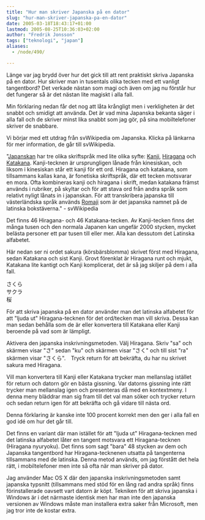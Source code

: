 ```yaml
---
title: "Hur man skriver Japanska på en dator"
slug: "hur-man-skriver-japanska-pa-en-dator"
date: 2005-03-18T18:43:17+01:00
lastmod: 2005-08-25T10:36:03+02:00
author: "Fredrik Jonsson"
tags: ["teknologi", "japan"]
aliases:
  - /node/490/

---
```


Länge var jag brydd över hur det gick till att rent praktiskt skriva Japanska på en dator. Hur skriver man in tusentals olika tecken med ett vanligt tangentbord? Det verkade nästan som magi och även om jag nu förstår hur det fungerar så är det nästan lite magiskt i alla fall. 

Min förklaring nedan får det nog att låta krångligt men i verkligheten är det snabbt och smidigt att använda. Det är vad mina Japanska bekanta säger i alla fall och de skriver minst lika snabbt som jag gör, på sina mobiltelefoner skriver de snabbare.

Vi börjar med ett utdrag från svWikipedia om Japanska. Klicka på länkarna för mer information, de går till svWikipedia.

"[Japanskan](https://sv.wikipedia.org/wiki/Japanska) har tre olika skriftspråk med lite olika syfte: [Kanji](https://sv.wikipedia.org/wiki/Kanji), [Hiragana](https://sv.wikipedia.org/wiki/Hiragana) och [Katakana](https://sv.wikipedia.org/wiki/Katakana). Kanji-tecknen är ursprungligen lånade från kinesiskan, och liksom i kinesiskan står ett kanji för ett ord. Hiragana och katakana, som tillsammans kallas kana, är fonetiska skriftspråk, där ett tecken motsvarar en mora. Ofta kombineras kanji och hiragana i skrift, medan katakana främst används i rubriker, på skyltar och för att stava ord från andra språk som relativt nyligt lånats in i japanskan. För att transkribera japanska till västerländska språk används [Romaji](https://sv.wikipedia.org/wiki/Romaji) som är det japanska namnet på de latinska bokstäverna." - svWikipedia

Det finns 46 Hiragana- och 46 Katakana-tecken. Av Kanji-tecken finns det många tusen och den normala Japanen kan ungefär 2000 stycken, mycket belästa personer ett par tusen till eller mer. Alla kan dessutom det Latinska alfabetet.

Här nedan ser ni ordet sakura (körsbärsblomma) skrivet först med Hiragana, sedan Katakana och sist Kanji. Grovt förenklat är Hiragana runt och mjukt, Katakana lite kantigt och Kanji komplicerat, det är så jag skiljer på dem i alla fall.

さくら  
サクラ  
桜

För att skriva japanska på en dator använder man det latinska alfabetet för att "ljuda ut" Hiragana-tecknen för det ord/tecken man vill skriva. Dessa kan man sedan behålla som de är eller konvertera till Katakana eller Kanji beroende på vad som är lämpligt.

Aktivera den japanska inskrivningsmetoden. Välj Hiragana. Skriv "sa" och skärmen visar "さ" sedan "ku" och skärmen visar "さく" och till sist "ra" skärmen visar "さくら".　Tryck return för att bekräfta, du har nu skrivet sakura med Hiragana. 

Vill man konvertera till Kanji eller Katakana trycker man mellanslag istället för return och datorn gör en bästa gissning. Var datorns gissning inte rätt trycker man mellanslag igen och presenteras då med en kontextmeny. I denna meny bläddrar man sig fram till det val man söker och trycker return och sedan return igen för att bekräfta och gå vidare till nästa ord.

Denna förklaring är kanske inte 100 procent korrekt men den ger i alla fall en god idé om hur det går till.

Det finns en variant där man istället för att "ljuda ut" Hiragana-tecknen med det latinska alfabetet låter en tangent motsvara ett Hiragana-tecknen (Hiragana nyuryoku). Det finns som sagt "bara" 48 stycken av dem och Japanska tangentbord har Hiragana-tecknenen utsatta på tangenterna tillsammans med de latinska. Denna metod används, om jag förstått det hela rätt, i mobiltelefoner men inte så ofta när man skriver på dator.

Jag använder Mac OS X där den japanska inskrivningsmetoden samt japanska typsnitt (tillsammans med stöd för en lång rad andra språk) finns förinstallerade oavsett vart datorn är köpt. Tekniken för att skriva japanska i Windows är i det närmaste identisk men har man inte den japanska versionen av Windows måste man installera extra saker från Microsoft, men jag tror inte de kostar extra.
